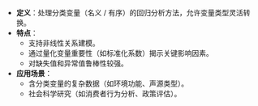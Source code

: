 - **定义**：处理分类变量（名义 / 有序）的回归分析方法，允许变量类型灵活转换。
- **特点**：
    - 支持非线性关系建模。
    - 通过量化变量重要性（如标准化系数）揭示关键影响因素。
    - 对缺失值和异常值鲁棒性较强。
- **应用场景**：
    - 含分类变量的复杂数据（如环境功能、声源类型）。
    - 社会科学研究（如消费者行为分析、政策评估）。